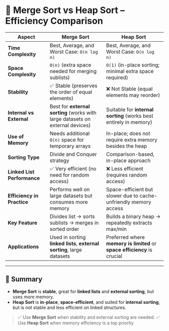 # 🔄 Merge Sort vs Heap Sort – Efficiency Comparison

| **Aspect**                  | **Merge Sort**                                                                | **Heap Sort**                                                            |
| --------------------------- | ----------------------------------------------------------------------------- | ------------------------------------------------------------------------ |
| **Time Complexity**         | Best, Average, and Worst Case: `O(n log n)`                                   | Best, Average, and Worst Case: `O(n log n)`                              |
| **Space Complexity**        | `O(n)` (extra space needed for merging sublists)                              | `O(1)` (in-place sorting; minimal extra space required)                  |
| **Stability**               | ✅ Stable (preserves the order of equal elements)                              | ❌ Not Stable (equal elements may reorder)                                |
| **Internal vs External**    | Best for **external sorting** (works with large datasets on external devices) | Suitable for **internal sorting** (works best entirely in memory)        |
| **Use of Memory**           | Needs additional `O(n)` space for temporary arrays                            | In-place; does not require extra memory besides the heap                 |
| **Sorting Type**            | Divide and Conquer strategy                                                   | Comparison-based, in-place approach                                      |
| **Linked List Performance** | ✅ Very efficient (no need for random access)                                  | ❌ Less efficient (requires random access)                                |
| **Efficiency in Practice**  | Performs well on large datasets but consumes more memory                      | Space-efficient but slower due to cache-unfriendly memory access         |
| **Key Feature**             | Divides list → sorts sublists → merges in sorted order                        | Builds a binary heap → repeatedly extracts max/min                       |
| **Applications**            | Used in sorting **linked lists**, **external sorting**, large datasets        | Preferred where **memory is limited** or **space efficiency** is crucial |

---

## 📝 Summary

* **Merge Sort** is **stable**, great for **linked lists** and **external sorting**, but uses more memory.
* **Heap Sort** is **in-place**, **space-efficient**, and suited for **internal sorting**, but is not stable and less efficient on linked structures.

> ✅ Use **Merge Sort** when stability and external sorting are needed.
> ✅ Use **Heap Sort** when memory efficiency is a top priority

